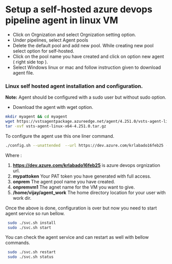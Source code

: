 # Setup a self-hosted azure devops pipeline agent in linux VM
- Click on Orgnization and select Orgnization setting option.
- Under pipelines, select Agent pools
- Delete the default pool and add new pool. While creating new pool select option for self-hosted.
- Click on the pool name you have created and click on option new agent ( right side top ).
- Select Windows linux or mac and follow instruction given to download agent file.

### Linux self hosted agent installation and configuration.
**Note:** Agent should be configured with a sudo user but without sudo option.
- Download the agent with wget option.
```bash
mkdir myagent && cd myagent
wget https://vstsagentpackage.azureedge.net/agent/4.251.0/vsts-agent-linux-x64-4.251.0.tar.gz
tar -xvf vsts-agent-linux-x64-4.251.0.tar.gz
```
To configure the agent use this one liner command.  
```bash
./config.sh --unattended  --url https://dev.azure.com/krlabado16feb25 --auth pat --token <mypattoken> --pool onprem --agent onpremvm1 --work /home/vijay/agent_work --acceptTeeEula
```

Where :        
1. **https://dev.azure.com/krlabado16feb25** is azure devops orgnization url.     
2. **mypattoken** Your PAT token you have generated with full access.     
3. **onprem**  The agent pool name you have created.       
4. **onpremvm1** The agnet name for the VM you want to give.     
5. **/home/vijay/agent_work**  The home directory location for your user with work dir.     

Once the above is done, configuration is over but now you need to start agent service so run bellow.    
```bash
 sudo ./svc.sh install
 sudo ./svc.sh start
```
You can check the agent service and can restart as well with bellow commands.     
```bash
 sudo ./svc.sh restart
 sudo ./svc.sh status
```
